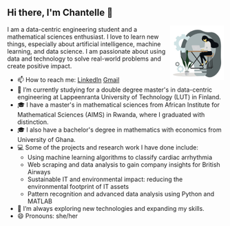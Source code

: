 ## Hi there, I'm Chantelle 👋
<img width="25%" align="right" alt="Github"
src="https://github.com/ChantelleAA/ChantelleAA/blob/main/94528-programmer.gif" />

I am a data-centric engineering student and a mathematical sciences enthusiast. I love to learn new things, especially about artificial intelligence, machine learning, and data science. I am passionate about using data and technology to solve real-world problems and create positive impact.

- 📫 How to reach me: [LinkedIn](www.linkedin.com/in/chantelle-amoako-atta-4791671b9/) [Gmail](chantelle.amoako-atta@aims.ac.rw)
- 🌱 I’m currently studying for a double degree master's in data-centric engineering at Lappeenranta University of Technology (LUT) in Finland.
- 🎓 I have a master's in mathematical sciences from African Institute for Mathematical Sciences (AIMS) in Rwanda, where I graduated with distinction.
- 🎓 I also have a bachelor's degree in mathematics with economics from University of Ghana.
- 💻 Some of the projects and research work I have done include:
  - Using machine learning algorithms to classify cardiac arrhythmia
  - Web scraping and data analysis to gain company insights for British Airways
  - Sustainable IT and environmental impact: reducing the environmental footprint of IT assets
  - Pattern recognition and advanced data analysis using Python and MATLAB
- 🔭 I’m always exploring new technologies and expanding my skills.
- 😄 Pronouns: she/her

<img src="https://komarev.com/ghpvc/?username=gpy1234&style=flat-square&color=blue"
alt=""/>

